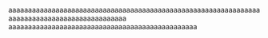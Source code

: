 aaaaaaaaaaaaaaaaaaaaaaaaaaaaaaaaaaaaaaaaaaaaaaaaaaaaaaaaaaaaaaaaaaaaaaaaaaaaaaaaaaaaaaaaaaaaaa
aaaaaaaaaaaaaaaaaaaaaaaaaaaaaaaaaaaaaaaaaaaaaaaa

